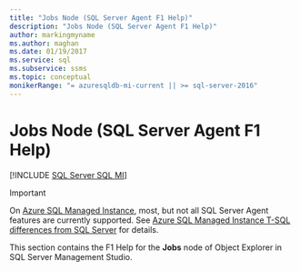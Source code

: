 ```yaml
---
title: "Jobs Node (SQL Server Agent F1 Help)"
description: "Jobs Node (SQL Server Agent F1 Help)"
author: markingmyname
ms.author: maghan
ms.date: 01/19/2017
ms.service: sql
ms.subservice: ssms
ms.topic: conceptual
monikerRange: "= azuresqldb-mi-current || >= sql-server-2016"
---
```

# Jobs Node (SQL Server Agent F1 Help)
[!INCLUDE [SQL Server SQL MI](../../includes/applies-to-version/sql-asdbmi.md)]

> [!IMPORTANT]  
> On [Azure SQL Managed Instance](/azure/sql-database/sql-database-managed-instance), most, but not all SQL Server Agent features are currently supported. See [Azure SQL Managed Instance T-SQL differences from SQL Server](/azure/sql-database/sql-database-managed-instance-transact-sql-information#sql-server-agent) for details.

This section contains the F1 Help for the **Jobs** node of Object Explorer in SQL Server Management Studio.  
